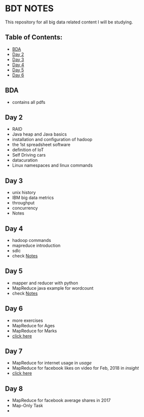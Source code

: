 # BDT NOTES

This repository for all big data related content I will be studying. 


## Table of Contents:

- [BDA](#bda)
- [Day 2](#day-2)
- [Day 3](#day-3)
- [Day 4](#day-4)
- [Day 5](#day-5)
- [Day 6](#day-6)

<!-- toc -->

## BDA
- contains all pdfs


## Day 2

 - RAID
 - Java heap and Java basics
 - installation and configuration of hadoop 
 - the 1st spreadsheet software
 - definition of IoT
 - Self Driving cars
 - datacuration
 - Linux namespaces and linux commands


## Day 3
 - unix history
 - IBM big data metrics
 - throughput
 - concurrency
 - Notes


## Day 4
 - hadoop commands
 - mapreduce introduction
 - sdlc
 - check [Notes](https://github.com/ChetanKnowIt/BDT_Notes/blob/main/Day4/Notes.md)


## Day 5
 - mapper and reducer with python
 - MapReduce java example for wordcount
 - check [Notes](https://github.com/ChetanKnowIt/BDT_Notes/blob/main/Day5/Notes.md)

## Day 6
 - more exercises 
 - MapReduce for Ages
 - MapReduce for Marks
 - [click here](https://github.com/ChetanKnowIt/BDT_Notes/tree/main/Day6)

## Day 7
 - MapReduce for internet usage in _usage_
 - MapReduce for facebook likes on video for Feb, 2018 in _insight_
 - [click here](https://github.com/ChetanKnowIt/BDT_Notes/tree/main/Day7)


## Day 8
 - MapReduce for facebook average shares in 2017
 - Map-Only Task
 - 